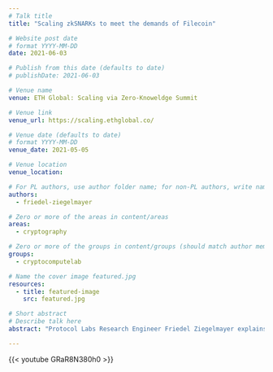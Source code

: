 ```yaml
---
# Talk title
title: "Scaling zkSNARKs to meet the demands of Filecoin"

# Website post date
# format YYYY-MM-DD
date: 2021-06-03

# Publish from this date (defaults to date)
# publishDate: 2021-06-03

# Venue name
venue: ETH Global: Scaling via Zero-Knoweldge Summit

# Venue link
venue_url: https://scaling.ethglobal.co/

# Venue date (defaults to date)
# format YYYY-MM-DD
venue_date: 2021-05-05

# Venue location
venue_location:

# For PL authors, use author folder name; for non-PL authors, write name as in paper within ""
authors:
  - friedel-ziegelmayer

# Zero or more of the areas in content/areas
areas:
  - cryptography

# Zero or more of the groups in content/groups (should match author membership)
groups:
  - cryptocomputelab

# Name the cover image featured.jpg
resources:
  - title: featured-image
    src: featured.jpg

# Short abstract
# Describe talk here
abstract: "Protocol Labs Research Engineer Friedel Ziegelmayer explains the technical accomplishments for solving scaling issues with the rising use of Filecoin."

---
```



{{< youtube GRaR8N380h0 >}}
